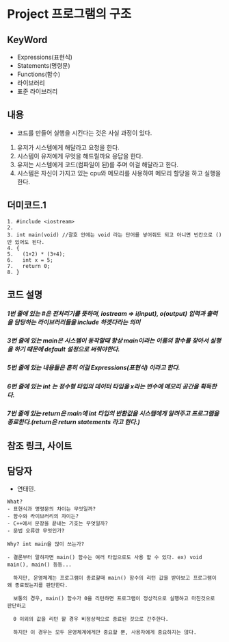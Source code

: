 # Project 프로그램의 구조

## KeyWord
- Expressions(표현식)
- Statements(명령문)
- Functions(함수)
- 라이브러리
- 표준 라이브러리

## 내용
- 코드를 만들어 실행을 시킨다는 것은 사실 과정이 있다.
1. 유저가 시스템에게 해달라고 요청을 한다.
2. 시스템이 유저에게 무엇을 해드릴까요 응답을 한다.
3. 유저는 시스템에게 코드(컴파일이 된)를 주며 이걸 해달라고 한다.
4. 시스템은 자신이 가지고 있는 cpu와 메모리를 사용하여 메모리 할당을 하고 실행을 한다.

## 더미코드.1
```
1. #include <iostream>
2. 
3. int main(void) //괄호 안에는 void 라는 단어를 넣어줘도 되고 아니면 빈칸으로 ()만 있어도 된다.
4. {
5.   (1+2) * (3+4);
6.   int x = 5;
7.   return 0;
8. }
```

## 코드 설명
##### 1번 줄에 있는 #은 전처리기를 뜻하며, iostream => i(input), o(output) 입력과 출력을 담당하는 라이브러리들을 include 하겟다라는 의미

##### 3번 줄에 있는 main은 시스템이 동작할때 항상 main이라는 이름의 함수를 찾아서 실행을 하기 때문에 default 설정으로 써줘야한다.

##### 5번 줄에 있는 내용들은 흔히 이걸 Expressions(표현식) 이라고 한다.

##### 6번 줄에 있는 int 는 정수형 타입의 데이터 타입을 x라는 변수에 메모리 공간을 획득한다.

##### 7번 줄에 있는 return은 main에 int 타입의 반환값을 시스템에게 알려주고 프로그램을 종료한다.(return은 return statements 라고 한다.)

## 참조 링크, 사이트

## 담당자
- 연태민.

```
What?
- 표현식과 명령문의 차이는 무엇일까?
- 함수와 라이브러리의 차이는?
- C++에서 문장을 끝내는 기호는 무엇일까?
- 문법 오류란 무엇인가?

Why? int main을 많이 쓰는가? 

- 결론부터 말하자면 main() 함수는 여러 타입으로도 사용 할 수 있다. ex) void main(), main() 등등...

  하지만, 운영체계는 프로그램이 종료할때 main() 함수의 리턴 값을 받아보고 프로그램이 왜 종료됬는지를 판단한다.
  
  보통의 경우, main() 함수가 0을 리턴하면 프로그램이 정상적으로 실행하고 마친것으로 판단하고 
  
  0 이외의 값을 리턴 할 경우 비정상적으로 종료된 것으로 간주한다.
  
  하지만 이 경우는 모두 운영체계에게만 중요할 뿐, 사용자에게 중요하지는 않다.
```
